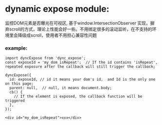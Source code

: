 # dynamic expose module:
监控DOM元素是否曝光在可视区,  基于window.IntersectionObserver 实现，摒弃scroll的方式，理论上性能会好一些。不用绑定很多的滚动监听，在不支持的环境里会降级成scroll，使用者不用担心兼容性问题
### example:
```
import dyncExpose from 'dync_expose';
const exposeId = 'my_dom_isRepeat';  // If the id contains 'isRepeat', repeated exposure after the callback will still trigger the callback;

dyncExpose({
  id: exposeId, // id it means your dom's id,  and Id is the only one on this page;
  parent: null,  // null, it means document.body;
  cb() {
    // If the element is exposed, the callback function will be triggered
  },
});

<div id="my_dom_isRepeat">xxx</div>
```

